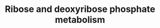 ---
annotations:
- type: Pathway Ontology
  value: carbohydrate metabolic pathway
authors:
- M.Braymer
- MaintBot
- Egonw
- Lindarieswijk
- Eweitz
description: ''
last-edited: 2021-05-20
organisms:
- Saccharomyces cerevisiae
redirect_from:
- /index.php/Pathway:WP220
- /instance/WP220
schema-jsonld:
- '@context': https://schema.org/
  '@id': https://wikipathways.github.io/pathways/WP220.html
  '@type': Dataset
  creator:
    '@type': Organization
    name: WikiPathways
  description: ''
  keywords:
  - ribose-5-phosphate
  - uridine
  - xylulose-5-phosphate
  - ATP
  - thymidine
  - ADP
  - phosphate
  - ribose
  - deoxyribose-5-phosphate
  - cytidine
  - glyceraldehyde-3-phosphate
  - TKL2
  - CDD1
  - thymine
  - acetaldehyde
  - RKI1
  - TKL1
  - uracil
  - ribulose-5-phosphate
  - ribose-1-phosphate
  - sedoheptulose-7-phosphate
  - RBK1
  - Deoxyuridine
  license: CC0
  name: Ribose and deoxyribose phosphate metabolism
seo: CreativeWork
title: Ribose and deoxyribose phosphate metabolism
wpid: WP220
---